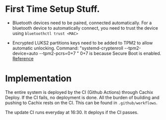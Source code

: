 # First Time Setup Stuff.
* Bluetooth devices need to be paired, connected automatically. For a bluetooth device to automatically connect, you need to trust the device using `bluetoothctl trust <MAC>`

* Encrypted LUKS2 partitions keys need to be added to TPM2 to allow automatic unlocking.
Command: "systemd-cryptenroll --tpm2-device=auto --tpm2-pcrs=0+7 <Encrypted partition>"
0+7 is because Secure Boot is enabled. [Reference](https://wiki.archlinux.org/title/Systemd-cryptenroll#Trusted_Platform_Module)

# Implementation
The entire system is deployed by the CI (Github Actions) through Cachix Deploy. If the CI fails, no deployment is done. All the burden of building and pushing to Cachix rests on the CI. This can be found in `.github/workflows`.

The update CI runs everyday at 16:30. It deploys if the CI passes.
